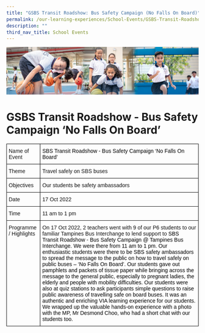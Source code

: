 ```yaml
---
title: "GSBS Transit Roadshow: Bus Safety Campaign (No Falls On Board)"
permalink: /our-learning-experiences/School-Events/GSBS-Transit-Roadshow-Bus-Safety-Campaign-No-Falls-On-Board/
description: ""
third_nav_title: School Events
---
```

![](/images/Our%20Learning%20Experiences.jpg)

GSBS Transit Roadshow - Bus Safety Campaign ‘No Falls On Board’
===============================================================

<style type="text/css">
.tg  {border-collapse:collapse;border-spacing:0;}
.tg td{border-color:black;border-style:solid;border-width:1px;font-family:Arial, sans-serif;font-size:14px;
  overflow:hidden;padding:10px 5px;word-break:normal;}
.tg th{border-color:black;border-style:solid;border-width:1px;font-family:Arial, sans-serif;font-size:14px;
  font-weight:normal;overflow:hidden;padding:10px 5px;word-break:normal;}
.tg .tg-kk00{color:#121212;text-align:left;vertical-align:top}
</style>
<table class="tg">
<thead>
  <tr>
    <th class="tg-kk00">Name of Event</th>
    <th class="tg-kk00"><span style="color:black">SBS Transit Roadshow - Bus Safety Campaign ‘No Falls On Board’</span></th>
  </tr>
</thead>
<tbody>
  <tr>
    <td class="tg-kk00">Theme</td>
    <td class="tg-kk00">Travel safely on SBS buses</td>
  </tr>
  <tr>
    <td class="tg-kk00">Objectives</td>
    <td class="tg-kk00">Our students be safety ambassadors </td>
  </tr>
  <tr>
    <td class="tg-kk00">Date</td>
    <td class="tg-kk00">17 Oct 2022</td>
  </tr>
  <tr>
    <td class="tg-kk00">Time</td>
    <td class="tg-kk00">11 am to 1 pm</td>
  </tr>
  <tr>
    <td class="tg-kk00">Programme / Highlights<br> </td>
    <td class="tg-kk00">On 17 Oct 2022, 2 teachers went with 9 of our P6 students to our familiar Tampines Bus Interchange to lend support to <span style="color:black">SBS Transit Roadshow - Bus Safety Campaign @ Tampines Bus Interchange. We were there from 11 am to 1 pm. Our enthusiastic students were there to be SBS safety ambassadors to spread the message to the public on how to travel safely on public buses – ‘No Falls On Board’. Our students gave out pamphlets and packets of tissue paper while bringing across the message to the general public, especially to pregnant ladies, the elderly and people with mobility difficulties. Our students were also at quiz stations to ask participants simple questions to raise public awareness of travelling safe on board buses. It was an authentic and enriching VIA learning experience for our students. We wrapped up the valuable hands-on experience with a photo with the MP, Mr Desmond Choo, who had a short chat with our students too.</span></td>
  </tr>
</tbody>
</table>